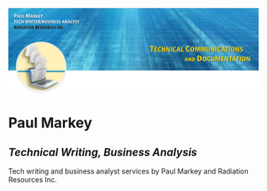 ![Paul Markey banner](/images/GitHubBanner.jpg)


# Paul Markey
## *Technical Writing, Business Analysis*

Tech writing and business analyst services by Paul Markey and Radiation Resources Inc. 
